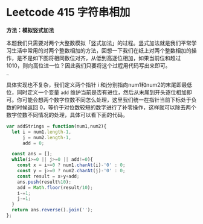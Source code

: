 # Leetcode 415 字符串相加

**方法：模拟竖式加法**

本题我们只需要对两个大整数模拟「竖式加法」的过程。竖式加法就是我们平常学习生活中常用的对两个整数相加的方法，回想一下我们在纸上对两个整数相加的操作，是不是如下图将相同数位对齐，从低到高逐位相加，如果当前位和超过 1010，则向高位进一位？因此我们只要将这个过程用代码写出来即可。

<img src="https://assets.leetcode-cn.com/solution-static/415/1.png" alt="fig1" style="zoom: 15%;" />

具体实现也不复杂，我们定义两个指针 i 和j分别指向num1和num2的末尾即最低位，同时定义一个变量 `add` 维护当前是否有进位，然后从末尾到开头逐位相加即可。你可能会想两个数字位数不同怎么处理，这里我们统一在指针当前下标处于负数的时候返回 0，等价于对位数较短的数字进行了补零操作，这样就可以除去两个数字位数不同情况的处理，具体可以看下面的代码。

```js
var addStrings = function(num1,num2){
  let i = num1.length-1,
      j = num2.length-1,
      add = 0;

  const ans = [];
  while(i>=0 || j>=0 || add!=0){
    const x = i>=0 ? num1.charAt(i)-'0' : 0;
    const y = j>=0 ? num2.charAt(j)-'0' : 0;
    const result = x+y+add;
    ans.push(result%10);
    add = Math.floor(result/10);
    i-=1;
    j-=1;
  }
  return ans.reverse().join('');
};
```

## 